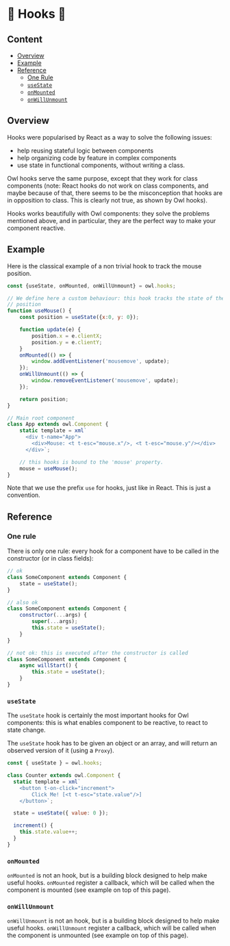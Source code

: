 # 🦉 Hooks 🦉

## Content

- [Overview](#overview)
- [Example](#example)
- [Reference](#reference)
    - [One Rule](#one-rule)
    - [`useState`](#usestate)
    - [`onMounted`](#onmounted)
    - [`onWillUnmount`](#onWillUnmount)

## Overview

Hooks were popularised by React as a way to solve the following issues:
- help reusing stateful logic between components
- help organizing code by feature in complex components
- use state in functional components, without writing a class.

Owl hooks serve the same purpose, except that they work for class components
(note: React hooks do not work on class components, and maybe because of that,
there seems to be the misconception that hooks are in opposition to class. This
is clearly not true, as shown by Owl hooks).


Hooks works beautifully with Owl components: they solve the problems mentioned
above, and in particular, they are the perfect way to make your component
reactive.


## Example

Here is the classical example of a non trivial hook to track the mouse position.

```js
const {useState, onMounted, onWillUnmount} = owl.hooks;

// We define here a custom behaviour: this hook tracks the state of the mouse
// position
function useMouse() {
    const position = useState({x:0, y: 0});

    function update(e) {
        position.x = e.clientX;
        position.y = e.clientY;
    }
    onMounted(() => {
        window.addEventListener('mousemove', update);
    });
    onWillUnmount(() => {
        window.removeEventListener('mousemove', update);
    });

    return position;
}

// Main root component
class App extends owl.Component {
    static template = xml`
      <div t-name="App">
        <div>Mouse: <t t-esc="mouse.x"/>, <t t-esc="mouse.y"/></div>
      </div>`;

    // this hooks is bound to the 'mouse' property.
    mouse = useMouse();
}
```

Note that we use the prefix `use` for hooks, just like in React.  This is just
a convention.

## Reference

### One rule

There is only one rule: every hook for a component have to be called in the
constructor (or in class fields):

```js
// ok
class SomeComponent extends Component {
    state = useState();
}

// also ok
class SomeComponent extends Component {
    constructor(...args) {
        super(...args);
        this.state = useState();
    }
}

// not ok: this is executed after the constructor is called
class SomeComponent extends Component {
    async willStart() {
        this.state = useState();
    }
}
```

### `useState`

The `useState` hook is certainly the most important hooks for Owl components:
this is what enables component to be reactive, to react to state change.

The `useState` hook has to be given an object or an array, and will return
an observed version of it (using a `Proxy`).

```javascript
const { useState } = owl.hooks;

class Counter extends owl.Component {
  static template = xml`
    <button t-on-click="increment">
        Click Me! [<t t-esc="state.value"/>]
    </button>`;

  state = useState({ value: 0 });

  increment() {
    this.state.value++;
  }
}
```

### `onMounted`

`onMounted` is not an hook, but is a building block designed to help make useful
hooks.  `onMounted` register a callback, which will be called when the component
is mounted (see example on top of this page).

### `onWillUnmount`

`onWillUnmount` is not an hook, but is a building block designed to help make useful
hooks.  `onWillUnmount` register a callback, which will be called when the component
is unmounted (see example on top of this page).
